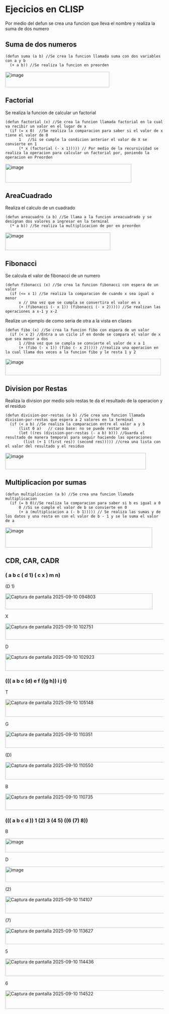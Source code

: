# Ejecicios en CLISP
Por medio del defun se crea una funcion que lleva el nombre y realiza la suma de dos numero 
## Suma de dos numeros
```
(defun suma (a b) //Se crea la funcion llamada suma con dos variables con a y b 
  (+ a b)) //Se realiza la funcion en preorden 
```
<img width="331" height="49" alt="image" src="https://github.com/user-attachments/assets/18d6ccd8-2bd0-4e00-a80e-7aa51c442d02" />

## Factorial 
Se realiza la funcion de calcular un factorial
``` 
(defun factorial (x) //Se crea la funcion llamada factorial en la cual va recibir un valor en el lugar de x
  (if (= x 0)  //Se realiza la comparacion para saber si el valor de x tiene el valor de 0
      1   //Si se cumple la condicion anterior el valor de X se convierte en 1
      (* x (factorial (- x 1))))) // Por medio de la recursividad se realiza la operacion para calcular un factorial por, poniendo la operacion en Preorden
```
<img width="401" height="59" alt="image" src="https://github.com/user-attachments/assets/1eb07eee-6b68-4b75-9ef1-498dfc036640" />

## AreaCuadrado
Realiza el calculo de un cuadrado
```
(defun areacuadro (a b) //Se llama a la funcion areacuadrado y se designan dos valores a ingresar en la terminal
  (* a b)) //Se realiza la multiplicacion de por en preorden
```
<img width="334" height="56" alt="image" src="https://github.com/user-attachments/assets/2925cb83-01f5-48be-9c76-8ddde2360f92" />

## Fibonacci
Se calcula el valor de fibonacci de un numero 
```
(defun fibonacci (x) //Se crea la funcion fibonacci con espera de un valor 
  (if (<= x 1) //Se realiza la comparacion de cuando x sea igual o menor
      x // Una vez que se cumpla se convertira el valor en x
      (+ (fibonacci (- x 1)) (fibonacci (- x 2))))) //Se realizan las operaciones a x-1 y x-2
```
Realize un ejemplo de como seria de otra a la vista en clases
```
(defun fibo (x) //Se crea la funcion fibo con espera de un valor
  (if (< x 2) //Entra a un ciclo if en donde se compara el valor de x que sea menor a dos
      1 //Una vez que se cumpla se convierte el valor de x a 1
      (+ (fibo (- x 1)) (fibo (- x 2))))) //realiza una operacion en la cual llama dos veces a la funcion fibo y le resta 1 y 2
```
<img width="495" height="52" alt="image" src="https://github.com/user-attachments/assets/881afaa8-e023-48f6-92ce-6dd74c11dfdc" />

## Division por Restas
Realiza la division por medio solo restas te da el resultado de la operacion y el residuo
```
(defun division-por-restas (a b) //Se crea una funcion llamada division-por-restas que espera a 2 valores en la terminal
  (if (< a b) //Se realiza la comparacion entre el valor a y b
      (list 0 a)   // caso base: no se puede restar mas
      (let ((res (division-por-restas (- a b) b))) //Guarda el resultado de manera temporal para seguir haciendo las operaciones
        (list (+ 1 (first res)) (second res))))) //crea una lista con el valor del resultado y el residuo
```
<img width="447" height="52" alt="image" src="https://github.com/user-attachments/assets/5ee409e6-e5b7-4f95-8e0c-d6d0614be0cc" />

## Multiplicacion por sumas
```
(defun multiplicacion (a b) //Se crea una funcion llamada multiplicacion
  (if (= b 0)//Se realiza la comparacion para saber si b es igual a 0
      0 //Si se cumple el valor de b se convierte en 0
      (+ a (multiplicacion a (- b 1))))) // Se realiza las sumas y de los datos y una resta en con el valor de b - 1 y se le suma el valor de a
```
<img width="467" height="64" alt="image" src="https://github.com/user-attachments/assets/a7e93d2b-d688-4ea5-82ff-89d1d91829ad" />


## CDR, CAR, CADR
###  ( a b c ( d 1) ( c x ) m n)
(D 1)

<img width="468" height="50" alt="Captura de pantalla 2025-09-10 094803" src="https://github.com/user-attachments/assets/cc33bbb8-e2fc-459d-9a4c-7bc0dd90cb7d" />

X

<img width="730" height="51" alt="Captura de pantalla 2025-09-10 102751" src="https://github.com/user-attachments/assets/1224c2c9-6772-4a2f-9635-ff21198fb187" />

D

<img width="694" height="54" alt="Captura de pantalla 2025-09-10 102923" src="https://github.com/user-attachments/assets/5f5c1c2e-f750-4bb2-87b0-d067495b9d2b" />

### ((( a b c (d) e f ((g h)) i j t)
T

<img width="1464" height="56" alt="Captura de pantalla 2025-09-10 105148" src="https://github.com/user-attachments/assets/8603c845-8565-4946-8cf6-060dacd1af4f" />

G

<img width="1289" height="53" alt="Captura de pantalla 2025-09-10 110351" src="https://github.com/user-attachments/assets/b243f2aa-ad3c-4473-a088-42a9534454cf" />

(D)

<img width="995" height="55" alt="Captura de pantalla 2025-09-10 110550" src="https://github.com/user-attachments/assets/7378b613-dabd-4e72-8ec1-41ea226e3bf0" />

B

<img width="823" height="52" alt="Captura de pantalla 2025-09-10 110735" src="https://github.com/user-attachments/assets/285fb9dd-146c-4582-82d0-1109ad320d05" />

### ((( a b c d )) 1 (2) 3 (4 5) ((6 (7) 8))
B

<img width="886" height="44" alt="image" src="https://github.com/user-attachments/assets/537ba8c1-3d54-4523-9456-93583183fdc0" />

D

<img width="1018" height="49" alt="image" src="https://github.com/user-attachments/assets/fac00e86-e8c6-4b6c-8bba-7ac12b3c7f3b" />

(2)

<img width="826" height="54" alt="Captura de pantalla 2025-09-10 114107" src="https://github.com/user-attachments/assets/d0b17535-32ec-4ff1-bb9a-512247a51c29" />

(7)

<img width="1188" height="53" alt="Captura de pantalla 2025-09-10 113627" src="https://github.com/user-attachments/assets/d4ee10a1-7909-4cd3-8e81-0a98bfb0c8b1" />

5

<img width="1110" height="56" alt="Captura de pantalla 2025-09-10 114436" src="https://github.com/user-attachments/assets/daeeba88-9d42-419a-9afe-37f7285b81f4" />

6

<img width="1060" height="59" alt="Captura de pantalla 2025-09-10 114522" src="https://github.com/user-attachments/assets/75831d04-b281-467d-8e5d-fed87a1936d7" />
